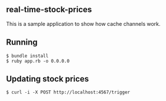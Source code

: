 ## real-time-stock-prices
This is a sample application to show how cache channels work. 

## Running
```shell
$ bundle install
$ ruby app.rb -o 0.0.0.0
```

## Updating stock prices
```shell
$ curl -i -X POST http://localhost:4567/trigger
```
